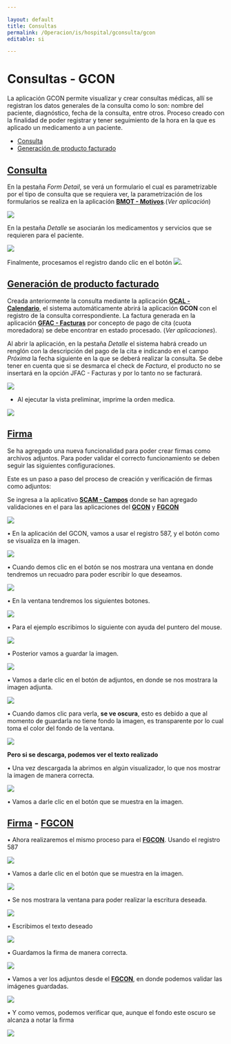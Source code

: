 ```yaml
---

layout: default
title: Consultas
permalink: /Operacion/is/hospital/gconsulta/gcon
editable: si

---
```




# Consultas - GCON



La aplicación GCON permite visualizar y crear consultas médicas, allí se registran los datos generales de la consulta como lo son: nombre del paciente, diagnóstico, fecha de la consulta, entre otros.   Proceso creado con la finalidad de poder registrar y tener seguimiento de la hora en la que es aplicado un medicamento a un paciente.  



* [Consulta](http://docs.oasiscom.com/Operacion/is/hospital/gconsulta/gcon#consulta)
* [Generación de producto facturado](http://docs.oasiscom.com/Operacion/is/hospital/gconsulta/gcon#generación-de-producto-facturado)





## [Consulta](http://docs.oasiscom.com/Operacion/is/hospital/gconsulta/gcon#consulta)



En la pestaña _Form Detail_, se verá un formulario el cual es parametrizable por el tipo de consulta que se requiera ver, la parametrización de los formularios se realiza en la aplicación [**BMOT - Motivos**](http://docs.oasiscom.com/Operacion/common/bsistema/bmot#creaci%C3%B3n-formularios).(_Ver aplicación_)



![](gcon1.png)



En la pestaña _Detalle_ se asociarán los medicamentos y servicios que se requieren para el paciente.  



![](gcon2.png)



Finalmente, procesamos el registro dando clic en el botón ![](procesar.png).  





## [Generación de producto facturado](http://docs.oasiscom.com/Operacion/is/hospital/gconsulta/gcon#generación-de-producto-facturado)



Creada anteriormente la consulta mediante la aplicación [**GCAL - Calendario**](http://docs.oasiscom.com/Operacion/is/hospital/gcita/gcal#generación-de-producto-facturado), el sistema automáticamente abrirá la aplicación **GCON** con el registro de la consulta correspondiente.  La factura generada en la aplicación [**GFAC - Facturas**](http://docs.oasiscom.com/Operacion/is/hospital/gfacturacion/gfac) por concepto de pago de cita (cuota moredadora) se debe encontrar en estado procesado. (_Ver aplicaciones_).  



Al abrir la aplicación, en la pestaña _Detalle_ el sistema habrá creado un renglón con la descripción del pago de la cita e indicando en el campo _Próxima_ la fecha siguiente en la que se deberá realizar la consulta. Se debe tener en cuenta que si se desmarca el check de _Factura_, el producto no se insertará en la opción JFAC - Facturas y por lo tanto no se facturará.  



![](gcon.png)





* Al ejecutar la vista preliminar, imprime la orden medica.



![](gcon3.png)


## [Firma](http://docs.oasiscom.com/Operacion/is/hospital/gconsulta/gcon#Firma)



Se ha agregado una nueva funcionalidad para poder crear firmas como archivos adjuntos.
Para poder validar el correcto funcionamiento se deben seguir las siguientes configuraciones.

Este es un paso a paso del proceso de creación y verificación de firmas como adjuntos:

Se ingresa a la aplicativo [**SCAM - Campos**](http://docs.oasiscom.com/Operacion/system/sconfig/scam) donde se han agregado  validaciones en el  para las aplicaciones del [**GCON**](http://docs.oasiscom.com/Operacion/is/hospital/gconsulta/gcon) y [**FGCON**](http://docs.oasiscom.com/Operacion/is/hospital/gconsulta/gcon#FGCON)


![](Firma2.png)


•	En la aplicación del GCON, vamos a usar el registro 587, y el botón como se visualiza en la imagen.

![](Firma3.png)

•	Cuando demos clic en el botón se nos mostrara una ventana en donde tendremos un recuadro para poder escribir lo que deseamos.

![](Firma4.png)

•	En la ventana tendremos los siguientes botones.

![](Firma5.png)

•	Para el ejemplo escribimos lo siguiente con ayuda del puntero del mouse.

![](Firma6.png)

•	Posterior vamos a guardar la imagen.

![](Firma7.png)

•	Vamos a darle clic en el botón de adjuntos, en donde se nos mostrara la imagen adjunta.

![](Firma8.png)

•	Cuando damos clic para verla, **se ve oscura**, esto es debido a que al momento de guardarla no tiene fondo la imagen, es transparente por lo cual toma el color del fondo de la ventana. 

![](Firma9.png)

**Pero si se descarga, podemos ver el texto realizado**

•	Una vez descargada la abrimos en algún visualizador, lo que nos mostrar la imagen de manera correcta.

![](Firma10.png)

•	Vamos a darle clic en el botón que se muestra en la imagen.

## [Firma](http://docs.oasiscom.com/Operacion/is/hospital/gconsulta/gcon#Firma) - [**FGCON**](http://docs.oasiscom.com/Operacion/is/hospital/gconsulta/gcon#FGCON)

•	Ahora realizaremos el mismo proceso para el [**FGCON**](http://docs.oasiscom.com/Operacion/is/hospital/gconsulta/gcon#FGCON). Usando el registro 587

![](Firma11.png)


•	Vamos a darle clic en el botón que se muestra en la imagen.

![](Firma12.png)


•	Se nos mostrara la ventana para poder realizar la escritura deseada. 

![](Firma13.png)

•	Escribimos el texto deseado

![](Firma15.png)

•	Guardamos la firma de manera correcta.

![](Firma16.png)

•	Vamos a ver los adjuntos desde el [**FGCON**](http://docs.oasiscom.com/Operacion/is/hospital/gconsulta/gcon#FGCON), en donde podemos validar las imágenes guardadas.

![](Firma17.png)

•	Y como vemos, podemos verificar que, aunque el fondo este oscuro se alcanza a notar la firma

![](Firma18.png)
















